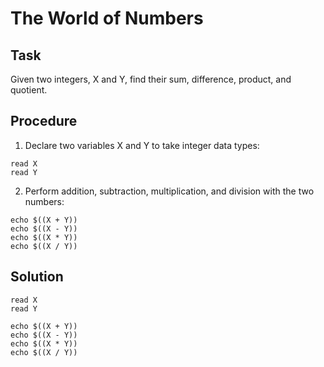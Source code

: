 # The World of Numbers

## Task 
Given two integers, X and Y, find their sum, difference, product, and quotient. 

## Procedure
1. Declare two variables X and Y to take integer data types:
```
read X
read Y
```
2. Perform addition, subtraction, multiplication, and division with the two numbers: 
```
echo $((X + Y))
echo $((X - Y))
echo $((X * Y))
echo $((X / Y))
```

## Solution
```
read X
read Y

echo $((X + Y))
echo $((X - Y))
echo $((X * Y))
echo $((X / Y))

```
